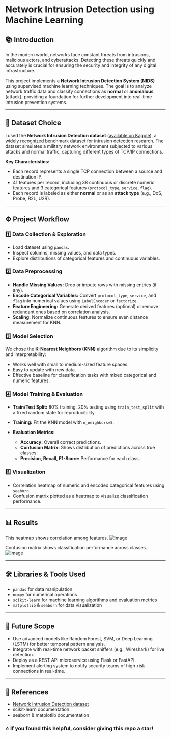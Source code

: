 # Network Intrusion Detection using Machine Learning

## 📚 Introduction

In the modern world, networks face constant threats from intrusions, malicious actors, and cyberattacks. Detecting these threats quickly and accurately is crucial for ensuring the security and integrity of any digital infrastructure.

This project implements a **Network Intrusion Detection System (NIDS)** using supervised machine learning techniques. The goal is to analyze network traffic data and classify connections as **normal** or **anomalous** (attack), providing a foundation for further development into real-time intrusion prevention systems.

---

## 📂 Dataset Choice

I used the **Network Intrusion Detection dataset** ([available on Kaggle](https://www.kaggle.com/datasets/sampadab17/network-intrusion-detection)), a widely recognized benchmark dataset for intrusion detection research. The dataset simulates a military network environment subjected to various attacks and normal traffic, capturing different types of TCP/IP connections.

**Key Characteristics:**

* Each record represents a single TCP connection between a source and destination IP.
* 41 features per record, including 38 continuous or discrete numeric features and 3 categorical features (`protocol_type`, `service`, `flag`).
* Each record is labeled as either **normal** or as an **attack type** (e.g., DoS, Probe, R2L, U2R).

---

## ⚙️ Project Workflow

### 1️⃣ Data Collection & Exploration

* Load dataset using `pandas`.
* Inspect columns, missing values, and data types.
* Explore distributions of categorical features and continuous variables.

### 2️⃣ Data Preprocessing

* **Handle Missing Values:** Drop or impute rows with missing entries (if any).
* **Encode Categorical Variables:** Convert `protocol_type`, `service`, and `flag` into numerical values using `LabelEncoder` or `factorize`.
* **Feature Engineering:** Generate derived features (optional) or remove redundant ones based on correlation analysis.
* **Scaling:** Normalize continuous features to ensure even distance measurement for KNN.

### 3️⃣ Model Selection

We chose the **K-Nearest Neighbors (KNN)** algorithm due to its simplicity and interpretability:

* Works well with small to medium-sized feature spaces.
* Easy to update with new data.
* Effective baseline for classification tasks with mixed categorical and numeric features.

### 4️⃣ Model Training & Evaluation

* **Train/Test Split:** 80% training, 20% testing using `train_test_split` with a fixed random state for reproducibility.
* **Training:** Fit the KNN model with `n_neighbors=5`.
* **Evaluation Metrics:**

  * **Accuracy:** Overall correct predictions.
  * **Confusion Matrix:** Shows distribution of predictions across true classes.
  * **Precision, Recall, F1-Score:** Performance for each class.

### 5️⃣ Visualization

* Correlation heatmap of numeric and encoded categorical features using `seaborn`.
* Confusion matrix plotted as a heatmap to visualize classification performance.

---

## 📊 Results

This heatmap shows correlation among features.
![image](https://github.com/user-attachments/assets/50e216bc-fb07-469b-86ad-2c0d7cc03ee2)

Confusion matrix shows classification performance across classes.
![image](https://github.com/user-attachments/assets/ae64e1e9-4479-40aa-93e2-704aa8e26d43)

---

## 🛠️ Libraries & Tools Used

* `pandas` for data manipulation
* `numpy` for numerical operations
* `scikit-learn` for machine learning algorithms and evaluation metrics
* `matplotlib` & `seaborn` for data visualization

---

## 🚀 Future Scope

* Use advanced models like Random Forest, SVM, or Deep Learning (LSTM) for better temporal pattern analysis.
* Integrate with real-time network packet sniffers (e.g., Wireshark) for live detection.
* Deploy as a REST API microservice using Flask or FastAPI.
* Implement alerting system to notify security teams of high-risk connections in real-time.

---

## 📜 References

* [Network Intrusion Detection dataset](https://www.kaggle.com/datasets/sampadab17/network-intrusion-detection)
* scikit-learn documentation
* seaborn & matplotlib documentation

### ⭐ **If you found this helpful, consider giving this repo a star!**
